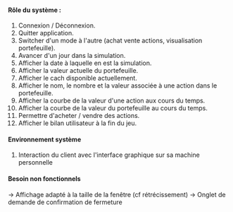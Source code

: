 #### Rôle du système :
1. Connexion / Déconnexion.
2. Quitter application.
3. Switcher d'un mode à l'autre (achat vente actions, visualisation portefeuille).
4. Avancer d'un jour dans la simulation.
5. Afficher la date à laquelle en est la simulation.
6. Afficher la valeur actuelle du portefeuille.
7. Afficher le cach disponible actuellement.
8. Afficher le nom, le nombre et la valeur associée à une action dans le portefeuille.
9. Afficher la courbe de la valeur d'une action aux cours du temps.
10. Afficher la courbe de la valeur du portefeuille au cours du temps.
11. Permettre d'acheter / vendre des actions.
12. Afficher le bilan utilisateur à la fin du jeu.
#### Environnement système
1. Interaction du client avec l'interface graphique sur sa machine personnelle

#### Besoin non fonctionnels
-> Affichage adapté à la taille de la fenêtre (cf rétrécissement)
-> Onglet de demande de confirmation de fermeture
